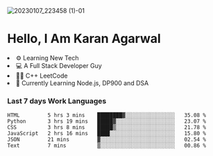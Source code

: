 ![20230107_223458 (1)-01](https://user-images.githubusercontent.com/85556603/212357966-4002f7aa-471b-4b3c-923d-f2b0d543cad5.jpeg)


<h1>Hello, I Am Karan Agarwal</h1>
<li>⚙ Learning New Tech</li>
<li>💻 A Full Stack Developer Guy</li>
<li>👨‍💻 C++ <a>LeetCode</a></li>
<li>🙌 Currently Learning Node.js, DP900 and DSA</li>  
  
<h3>Last 7 days Work Languages </h3>

<!--START_SECTION:waka-->

```text
HTML         5 hrs 3 mins    ████████▓░░░░░░░░░░░░░░░░   35.08 %
Python       3 hrs 19 mins   █████▓░░░░░░░░░░░░░░░░░░░   23.07 %
CSS          3 hrs 8 mins    █████▒░░░░░░░░░░░░░░░░░░░   21.78 %
JavaScript   2 hrs 16 mins   ████░░░░░░░░░░░░░░░░░░░░░   15.80 %
JSON         21 mins         ▓░░░░░░░░░░░░░░░░░░░░░░░░   02.54 %
Text         7 mins          ▒░░░░░░░░░░░░░░░░░░░░░░░░   00.86 %
```

<!--END_SECTION:waka-->
